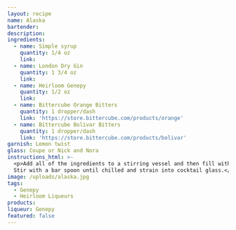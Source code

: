```yaml
---
layout: recipe
name: Alaska
bartender:
description:
ingredients:
  - name: Simple syrup
    quantity: 1/4 oz
    link:
  - name: London Dry Gin
    quantity: 1 3/4 oz
    link:
  - name: Heirloom Genepy
    quantity: 1/2 oz
    link:
  - name: Bittercube Orange Bitters
    quantity: 1 dropper/dash
    link: 'https://store.bittercube.com/products/orange'
  - name: Bittercube Bolivar Bitters
    quantity: 1 dropper/dash
    link: 'https://store.bittercube.com/products/bolivar'
garnish: Lemon twist
glass: Coupe or Nick and Nora
instructions_html: >-
  <p>Add all of the ingredients to a stirring vessel and then fill with ice.
  Stir with a bar spoon until chilled and strain into cocktail glass.</p>
image: /uploads/alaska.jpg
tags:
  - Genepy
  - Heirloom Liqueurs
products:
liqueur: Genepy
featured: false
---
```



